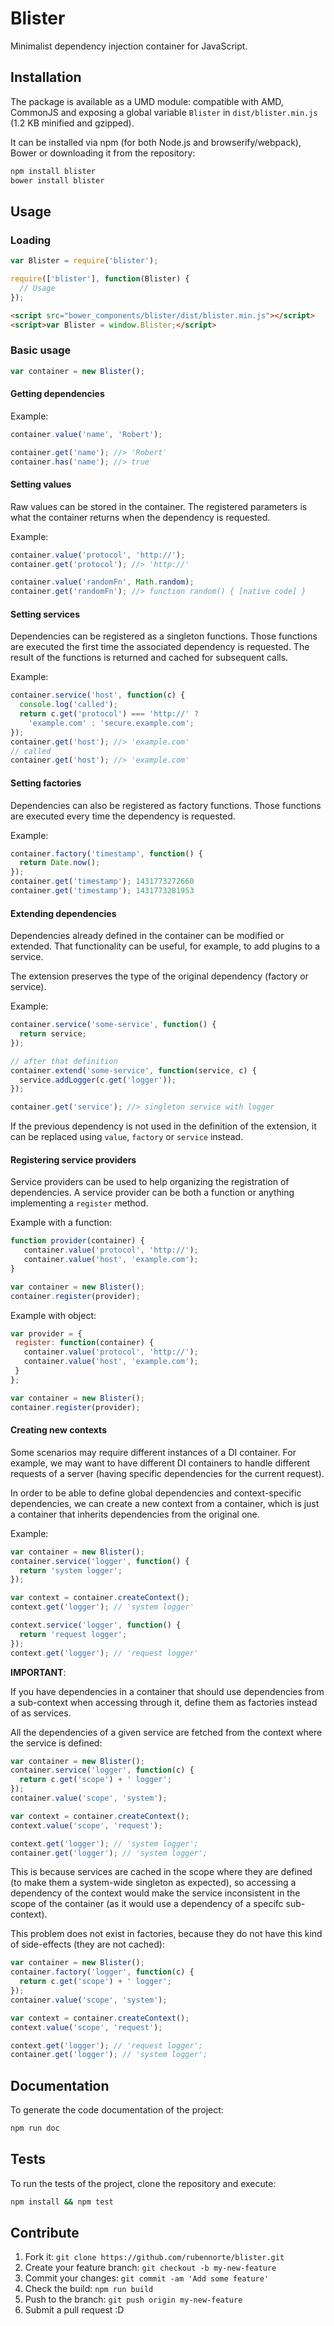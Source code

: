 # Blister

Minimalist dependency injection container for JavaScript.

## Installation

The package is available as a UMD module: compatible with AMD, CommonJS and exposing a global variable `Blister` in `dist/blister.min.js` (1.2 KB minified and gzipped).

It can be installed via npm (for both Node.js and browserify/webpack), Bower or downloading it from the repository:

```bash
npm install blister
bower install blister
```

## Usage

### Loading

```js
var Blister = require('blister');
```

```js
require(['blister'], function(Blister) {
  // Usage
});
```

```html
<script src="bower_components/blister/dist/blister.min.js"></script>
<script>var Blister = window.Blister;</script>
```

### Basic usage

```js
var container = new Blister();
```

#### Getting dependencies

Example:

```js
container.value('name', 'Robert');

container.get('name'); //> 'Robert'
container.has('name'); //> true
```

#### Setting values

Raw values can be stored in the container. The registered parameters is what the container returns when the dependency is requested.

Example:

```js
container.value('protocol', 'http://');
container.get('protocol'); //> 'http://'

container.value('randomFn', Math.random);
container.get('randomFn'); //> function random() { [native code] }
```

#### Setting services

Dependencies can be registered as a singleton functions. Those functions are executed the first time the associated dependency is requested. The result of the functions is returned and cached for subsequent calls.

Example:

```js
container.service('host', function(c) {
  console.log('called');
  return c.get('protocol') === 'http://' ?
    'example.com' : 'secure.example.com';
});
container.get('host'); //> 'example.com'
// called
container.get('host'); //> 'example.com'
```

#### Setting factories

Dependencies can also be registered as factory functions. Those functions are executed every time the dependency is requested.

Example:

```js
container.factory('timestamp', function() {
  return Date.now();
});
container.get('timestamp'); 1431773272660
container.get('timestamp'); 1431773281953
```

#### Extending dependencies

Dependencies already defined in the container can be modified or extended. That functionality can be useful, for example, to add plugins to a service.

The extension preserves the type of the original dependency (factory or service).

Example:

```js
container.service('some-service', function() {
  return service;
});

// after that definition
container.extend('some-service', function(service, c) {
  service.addLogger(c.get('logger'));
});

container.get('service'); //> singleton service with logger
```

If the previous dependency is not used in the definition of the extension, it can be replaced using `value`, `factory` or `service` instead.

#### Registering service providers

Service providers can be used to help organizing the registration of dependencies. A service provider can be both a function or anything implementing a `register` method.

Example with a function:

```javascript
function provider(container) {
   container.value('protocol', 'http://');
   container.value('host', 'example.com');
}

var container = new Blister();
container.register(provider);
```

Example with object:

```javascript
var provider = {
 register: function(container) {
   container.value('protocol', 'http://');
   container.value('host', 'example.com');
 }
};

var container = new Blister();
container.register(provider);
```

#### Creating new contexts

Some scenarios may require different instances of a DI container. For example, we may want to have different DI containers to handle different requests of a server (having specific dependencies for the current request).

In order to be able to define global dependencies and context-specific dependencies, we can create a new context from a container, which is just a container that inherits dependencies from the original one.

Example:

```javascript
var container = new Blister();
container.service('logger', function() {
  return 'system logger';
});

var context = container.createContext();
context.get('logger'); // 'system logger'

context.service('logger', function() {
  return 'request logger';
});
context.get('logger'); // 'request logger'
```

__IMPORTANT__:

If you have dependencies in a container that should use dependencies from a sub-context when accessing through it, define them as factories instead of as services.

All the dependencies of a given service are fetched from the context where the service is defined:

```javascript
var container = new Blister();
container.service('logger', function(c) {
  return c.get('scope') + ' logger';
});
container.value('scope', 'system');

var context = container.createContext();
context.value('scope', 'request');

context.get('logger'); // 'system logger';
container.get('logger'); // 'system logger';
```

This is because services are cached in the scope where they are defined (to make them a system-wide singleton as expected), so accessing a dependency of the context would make the service inconsistent in the scope of the container (as it would use a dependency of a specifc sub-context).

This problem does not exist in factories, because they do not have this kind of side-effects (they are not cached):

```javascript
var container = new Blister();
container.factory('logger', function(c) {
  return c.get('scope') + ' logger';
});
container.value('scope', 'system');

var context = container.createContext();
context.value('scope', 'request');

context.get('logger'); // 'request logger';
container.get('logger'); // 'system logger';
```

## Documentation

To generate the code documentation of the project:

```bash
npm run doc
```

## Tests

To run the tests of the project, clone the repository and execute:

```bash
npm install && npm test
```

## Contribute

1. Fork it: `git clone https://github.com/rubennorte/blister.git`
2. Create your feature branch: `git checkout -b my-new-feature`
3. Commit your changes: `git commit -am 'Add some feature'`
4. Check the build: `npm run build`
4. Push to the branch: `git push origin my-new-feature`
5. Submit a pull request :D
